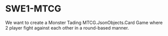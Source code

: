 # SWE1-MTCGWe want to create a Monster Tading MTCG.JsonObjects.Card Game where 2 player fight against each other in a round-based manner.